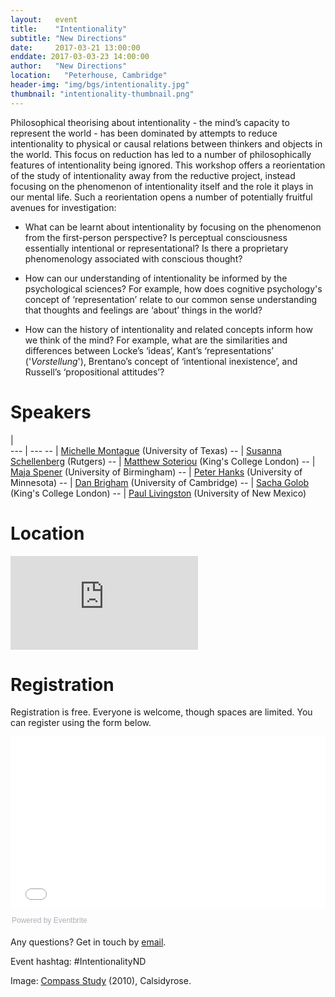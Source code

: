 ```yaml
---
layout:   event
title:    "Intentionality"
subtitle: "New Directions"
date:     2017-03-21 13:00:00
enddate: 2017-03-03-23 14:00:00
author:   "New Directions"
location:	"Peterhouse, Cambridge"
header-img: "img/bgs/intentionality.jpg"
thumbnail: "intentionality-thumbnail.png"
---
```


Philosophical theorising about intentionality - the mind’s capacity to represent the world - has been dominated by attempts to reduce intentionality to physical or causal relations between thinkers and objects in the world. This focus on reduction has led to a number of philosophically features of intentionality being ignored. This workshop offers a reorientation of the study of intentionality away from the reductive project, instead focusing on the phenomenon of intentionality itself and the role it plays in our mental life. Such a reorientation opens a number of potentially fruitful avenues for investigation:

- What can be learnt about intentionality by focusing on the phenomenon from the first-person perspective? Is perceptual consciousness essentially intentional or representational? Is there a proprietary phenomenology associated with conscious thought?

- How can our understanding of intentionality be informed by the psychological sciences? For example, how does cognitive psychology's concept of ‘representation’ relate to our common sense understanding that thoughts and feelings are ‘about’ things in the world?

- How can the history of intentionality and related concepts inform how we think of the mind? For example, what are the similarities and differences between Locke’s ‘ideas’, Kant’s ‘representations’ ('*Vorstellung*'), Brentano’s concept of ‘intentional inexistence’, and Russell’s ‘propositional attitudes’?

# Speakers

  |  
--- | ---
-- | <a href="https://liberalarts.utexas.edu/philosophy/faculty/mm67248" target="_blank">Michelle Montague</a> (University of Texas)
-- | <a href="http://www.susannaschellenberg.org/file/Home.html" target="_blank">Susanna Schellenberg</a> (Rutgers)
-- |  <a href="http://www.kcl.ac.uk/artshums/depts/philosophy/people/staff/academic/soteriou.aspx" target="_blank">Matthew Soteriou</a> (King's College London)
-- | <a href="http://www.birmingham.ac.uk/staff/profiles/philosophy/spener-maja.aspx" target="_blank">Maja Spener</a> (University of Birmingham)
-- | <a href="https://sites.google.com/a/umn.edu/peter-hanks/home" target="_blank">Peter Hanks</a> (University of Minnesota)
-- | <a href="https://cambridge.academia.edu/DanielBrigham" target="_blank">Dan Brigham</a> (University of Cambridge)
-- | <a href="http://www.kcl.ac.uk/artshums/depts/philosophy/people/staff/academic/golob/index.aspx" target="_blank">Sacha Golob</a> (King's College London)
-- | <a href="https://www.unm.edu/~pmliving/" target="_blank"> Paul Livingston</a> (University of New Mexico)

# Location

<iframe class="map" src="https://www.google.com/maps/embed?pb=!1m14!1m8!1m3!1d9781.358672381231!2d0.1189358!3d52.2008746!3m2!1i1024!2i768!4f13.1!3m3!1m2!1s0x0%3A0x257dc448e96f74dd!2sPeterhouse!5e0!3m2!1sen!2suk!4v1486402263606" frameborder="0" style="border:0" allowfullscreen></iframe>

# Registration

Registration is free. Everyone is welcome, though spaces are limited. You can register using the form below.

<div style="width:100%; text-align:left;"><iframe src="//eventbrite.co.uk/tickets-external?eid=31534093322&ref=etckt" frameborder="0" height="275" width="100%" vspace="0" hspace="0" marginheight="5" marginwidth="5" scrolling="auto" allowtransparency="true"></iframe><div style="font-family:Helvetica, Arial; font-size:12px; padding:10px 0 5px; margin:2px; width:100%; text-align:left;" ><a class="powered-by-eb" style="color: #ADB0B6; text-decoration: none;" target="_blank" href="http://www.eventbrite.co.uk/">Powered by Eventbrite</a></div></div>

<!-- Access

Access information about Peterhouse can be found <a href="http://www.disability.admin.cam.ac.uk/access-around-university/access-colleges/peterhouse" target="_blank">here</a>. Some core points:

- The Lecture Theatre and the Lubbock room (where the conference will be held): Both rooms have ramped access. The Lecture Theatre has four designated wheelchair spaces.
- Parking: Two disabled bays outside the Lecture Theatre, entered off Little St Mary's Lane.
- College grounds and buildings: Level Access?
- Accessible toilets?
- Assistance dogs welcome?
- Large print information on request?
- Lights around college grounds turn on automatically at dusk? Public areas generally well lit?
- Induction loops and noise?

If you have questions relating to access or other special considerations, contact POSITION?, NAME?, email? or phone?.

The New Directions community is dedicated to providing a harassment-free experience for everyone, regardless of gender, gender identity and expression, sexual orientation, disability, physical appearance, body size, race, or religion. We do not tolerate harassment of participants in any form. -->

Any questions? Get in touch by <a href="mailto:newdirectionsmindproject@gmail.com">email</a>.

Event hashtag: #IntentionalityND

<span class="caption text-muted">Image:
<a href="https://www.flickr.com/photos/calsidyrose/4925267732/" target="_blank">Compass Study</a> (2010),
Calsidyrose.</span>
